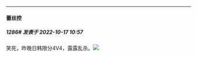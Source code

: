 

*****

####  蕾丝控  
##### 1286#       发表于 2022-10-17 10:57

笑死，昨晚日韩限分4V4，露露乱杀。<img src="https://static.saraba1st.com/image/smiley/face2017/066.png" referrerpolicy="no-referrer">

